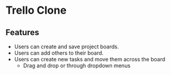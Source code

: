 # Trello Clone

## Features
- Users can create and save project boards.
- Users can add others to their board.
- Users can create new tasks and move them across the board
  - Drag and drop or through dropdown menus
